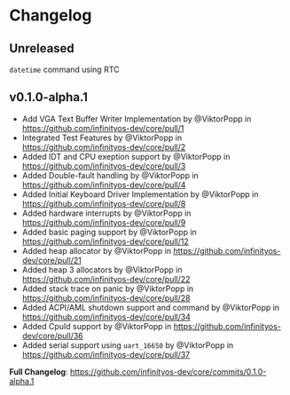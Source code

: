 # Changelog

## Unreleased

`datetime` command using RTC

## v0.1.0-alpha.1

- Add VGA Text Buffer Writer Implementation by @ViktorPopp in
  https://github.com/infinityos-dev/core/pull/1
- Integrated Test Features by @ViktorPopp in
  https://github.com/infinityos-dev/core/pull/2
- Added IDT and CPU exeption support by @ViktorPopp in
  https://github.com/infinityos-dev/core/pull/3
- Added Double-fault handling by @ViktorPopp in
  https://github.com/infinityos-dev/core/pull/4
- Added Initial Keyboard Driver Implementation by @ViktorPopp in
  https://github.com/infinityos-dev/core/pull/8
- Added hardware interrupts by @ViktorPopp in
  https://github.com/infinityos-dev/core/pull/9
- Added basic paging support by @ViktorPopp in
  https://github.com/infinityos-dev/core/pull/12
- Added heap allocator by @ViktorPopp in
  https://github.com/infinityos-dev/core/pull/21
- Added heap 3 allocators by @ViktorPopp in
  https://github.com/infinityos-dev/core/pull/22
- Added stack trace on panic by @ViktorPopp in
  https://github.com/infinityos-dev/core/pull/28
- Added ACPI/AML shutdown support and command by @ViktorPopp in
  https://github.com/infinityos-dev/core/pull/34
- Added CpuId support by @ViktorPopp in
  https://github.com/infinityos-dev/core/pull/36
- Added serial support using `uart_16650` by @ViktorPopp in
  https://github.com/infinityos-dev/core/pull/37

**Full Changelog**: https://github.com/infinityos-dev/core/commits/0.1.0-alpha.1
